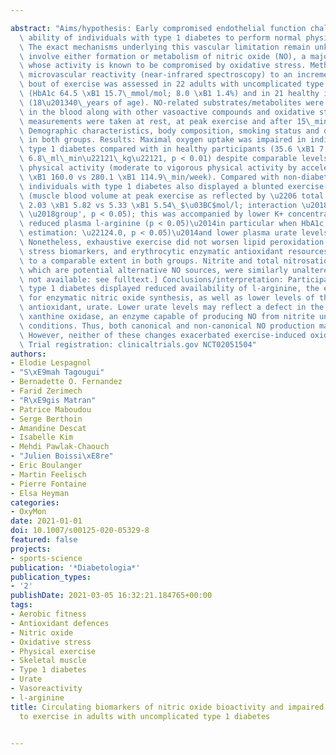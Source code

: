 ---
abstract: "Aims/hypothesis: Early compromised endothelial function challenges the\
  \ ability of individuals with type 1 diabetes to perform normal physical exercise.\
  \ The exact mechanisms underlying this vascular limitation remain unknown, but may\
  \ involve either formation or metabolism of nitric oxide (NO), a major vasodilator,\
  \ whose activity is known to be compromised by oxidative stress. Methods: Muscle\
  \ microvascular reactivity (near-infrared spectroscopy) to an incremental exhaustive\
  \ bout of exercise was assessed in 22 adults with uncomplicated type 1 diabetes\
  \ (HbA1c 64.5 \xB1 15.7\_mmol/mol; 8.0 \xB1 1.4%) and in 21 healthy individuals\
  \ (18\u201340\_years of age). NO-related substrates/metabolites were also measured\
  \ in the blood along with other vasoactive compounds and oxidative stress markers;\
  \ measurements were taken at rest, at peak exercise and after 15\_min of recovery.\
  \ Demographic characteristics, body composition, smoking status and diet were comparable\
  \ in both groups. Results: Maximal oxygen uptake was impaired in individuals with\
  \ type 1 diabetes compared with in healthy participants (35.6 \xB1 7.7 vs 39.6 \xB1\
  \ 6.8\_ml\_min\u22121\_kg\u22121, p < 0.01) despite comparable levels of habitual\
  \ physical activity (moderate to vigorous physical activity by accelerometery, 234.9\
  \ \xB1 160.0 vs 280.1 \xB1 114.9\_min/week). Compared with non-diabetic participants,\
  \ individuals with type 1 diabetes also displayed a blunted exercise-induced vasoreactivity\
  \ (muscle blood volume at peak exercise as reflected by \u2206 total haemoglobin,\
  \ 2.03 \xB1 5.82 vs 5.33 \xB1 5.54\_$\u03BC$mol/l; interaction \u2018exercise' \xD7\
  \ \u2018group', p < 0.05); this was accompanied by lower K+ concentration (p < 0.05),\
  \ reduced plasma l-arginine (p < 0.05)\u2014in particular when HbA1c was high (mean\
  \ estimation: \u22124.0, p < 0.05)\u2014and lower plasma urate levels (p < 0.01).\
  \ Nonetheless, exhaustive exercise did not worsen lipid peroxidation or other oxidative\
  \ stress biomarkers, and erythrocytic enzymatic antioxidant resources were mobilised\
  \ to a comparable extent in both groups. Nitrite and total nitrosation products,\
  \ which are potential alternative NO sources, were similarly unaltered. [Figure\
  \ not available: see fulltext.] Conclusions/interpretation: Participants with uncomplicated\
  \ type 1 diabetes displayed reduced availability of l-arginine, the essential substrate\
  \ for enzymatic nitric oxide synthesis, as well as lower levels of the major plasma\
  \ antioxidant, urate. Lower urate levels may reflect a defect in the activity of\
  \ xanthine oxidase, an enzyme capable of producing NO from nitrite under hypoxic\
  \ conditions. Thus, both canonical and non-canonical NO production may be reduced.\
  \ However, neither of these changes exacerbated exercise-induced oxidative stress.\
  \ Trial registration: clinicaltrials.gov NCT02051504"
authors:
- Elodie Lespagnol
- "S\xE9mah Tagougui"
- Bernadette O. Fernandez
- Farid Zerimech
- "R\xE9gis Matran"
- Patrice Maboudou
- Serge Berthoin
- Amandine Descat
- Isabelle Kim
- Mehdi Pawlak-Chaouch
- "Julien Boissi\xE8re"
- Eric Boulanger
- Martin Feelisch
- Pierre Fontaine
- Elsa Heyman
categories:
- OxyMon
date: 2021-01-01
doi: 10.1007/s00125-020-05329-8
featured: false
projects:
- sports-science
publication: '*Diabetologia*'
publication_types:
- '2'
publishDate: 2021-03-05 16:32:21.184765+00:00
tags:
- Aerobic fitness
- Antioxidant defences
- Nitric oxide
- Oxidative stress
- Physical exercise
- Skeletal muscle
- Type 1 diabetes
- Urate
- Vasoreactivity
- l-arginine
title: Circulating biomarkers of nitric oxide bioactivity and impaired muscle vasoreactivity
  to exercise in adults with uncomplicated type 1 diabetes

---
